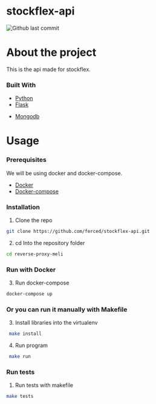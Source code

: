 # stockflex-api

![Github last commit](https://img.shields.io/github/last-commit/ferced/stockflex-api)



# About the project
 
This is the api made for stockflex.


### Built With

* [Python](https://python.org)
* [Flask](https://flask.palletsprojects.com/en/2.0.x/)
<!-- * [Redis](https://redis.io/) -->
* [Mongodb](https://www.mongodb.com)


# Usage

### Prerequisites

We will be using docker and docker-compose.

* [Docker](https://docs.docker.com/get-docker/)
* [Docker-compose](https://docs.docker.com/compose/install/)


### Installation

1. Clone the repo
  ```sh
  git clone https://github.com/ferced/stockflex-api.git
  ```
2. cd Into the repository folder
  ```sh
  cd reverse-proxy-meli
  ```
### Run with Docker

3. Run docker-compose
  ```sh
  docker-compose up
  ```
### Or you can run it manually with Makefile

3. Install libraries into the virtualenv
  ```sh
   make install
   ```
4. Run program
  ```sh
   make run
   ```
   
### Run tests

1. Run tests with makefile
  ```sh
  make tests
  ```

